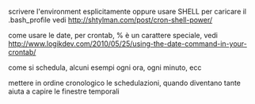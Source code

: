 

scrivere l'environment esplicitamente oppure
usare SHELL per caricare il .bash_profile
vedi http://shtylman.com/post/cron-shell-power/

come usare le date, per crontab, % è un carattere speciale, vedi http://www.logikdev.com/2010/05/25/using-the-date-command-in-your-crontab/

come si schedula, alcuni esempi
ogni ora, ogni minuto, ecc

mettere in ordine cronologico le schedulazioni, quando diventano tante aiuta a capire le finestre temporali

